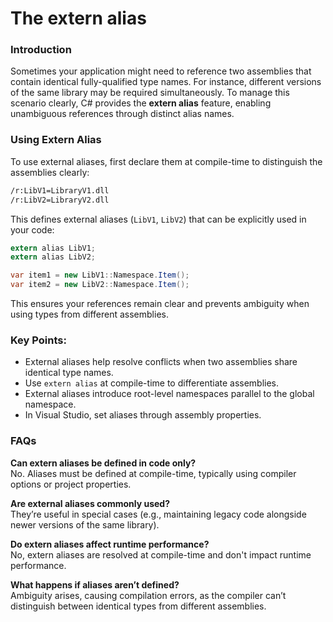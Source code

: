 # The extern alias

### Introduction

Sometimes your application might need to reference two assemblies that contain identical fully-qualified type names. For instance, different versions of the same library may be required simultaneously. To manage this scenario clearly, C# provides the **extern alias** feature, enabling unambiguous references through distinct alias names.

### Using Extern Alias

To use external aliases, first declare them at compile-time to distinguish the assemblies clearly:

```bash
/r:LibV1=LibraryV1.dll
/r:LibV2=LibraryV2.dll
```

This defines external aliases (`LibV1`, `LibV2`) that can be explicitly used in your code:

```csharp
extern alias LibV1;
extern alias LibV2;

var item1 = new LibV1::Namespace.Item();
var item2 = new LibV2::Namespace.Item();
```

This ensures your references remain clear and prevents ambiguity when using types from different assemblies.

### Key Points:

* External aliases help resolve conflicts when two assemblies share identical type names.
* Use `extern alias` at compile-time to differentiate assemblies.
* External aliases introduce root-level namespaces parallel to the global namespace.
* In Visual Studio, set aliases through assembly properties.

### FAQs

**Can extern aliases be defined in code only?**\
No. Aliases must be defined at compile-time, typically using compiler options or project properties.

**Are external aliases commonly used?**\
They’re useful in special cases (e.g., maintaining legacy code alongside newer versions of the same library).

**Do extern aliases affect runtime performance?**\
No, extern aliases are resolved at compile-time and don't impact runtime performance.

**What happens if aliases aren’t defined?**\
Ambiguity arises, causing compilation errors, as the compiler can’t distinguish between identical types from different assemblies.
